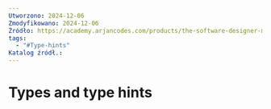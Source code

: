 ```yaml
---
Utworzono: 2024-12-06
Zmodyfikowano: 2024-12-06
Źródło: https://academy.arjancodes.com/products/the-software-designer-mindset/categories/2150535947/posts/2153184354
tags:
  - "#Type-hints"
Katalog źródł.:
---
```


# Types and type hints

